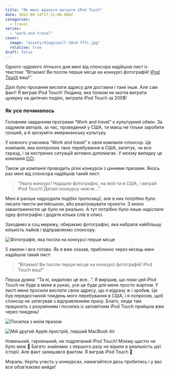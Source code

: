 ```yaml
---
title: "Як мені вдалося виграти iPod Touch"
date: 2012-08-14T17:31:00.000Z
categories:
  - travel
series:
  - "work-and-travel"
cover:
  image: "assets/41wgyvyoll-30cd-7ffc.jpg"
  relative: true
draft: false
---
```


Одного чудового літнього дня мені від спонсора надійшов лист із текстом: “Вітаємо! Ви посіли перше місце на конкурсі фотографій! [iPod Touch](https://uk.wikipedia.org/wiki/IPod_Touch) ваш!”.

Далі було прохання вислати адресу для доставки і таке інше. Але сам факт! Я виграв iPod Touch! Людина, яка толком не могла виграти цукерку на дитячих подіях, виграла iPod Touch за 200$!

### Як усе починалось

Головним завданням програми “Work and travel” є культурний обмін. За задумом авторів, за час, проведений у США, ти маєш не тільки заробити грошей, а й зрозуміти американську культуру.

У кожного учасника “Work and travel” є своя компанія-спонсор. Це компанія, яка контролює твоє перебування в США, запитує, чи все гаразд, і за екстрених ситуацій активно допомагає. У моєму випадку це компанія [CCI](https://greenheartexchange.org).

Також ця компанія проводить різні конкурси з цінними призами. Якось раз мені від спонсора надійшов такий лист:

> “Увага конкурс! Надішли фотографію, на якій ти в США, і виграй iPod Touch! Деталі конкурсу нижче…”.

Мені й раніше надходили подібні пропозиції, але в них потрібно було писати тексти англійською, або реалізовувати проєкти. З моєю завантаженістю це було не реально. А тут потрібно було лише надіслати одну фотографію і додати кілька слів в описі.

Заходимо в соц мережу, обираємо фотографію, яка набрала найбільшу кількість лайків і відправляємо спонсору.

![Фотографія, яка посіла на конкурсі перше місце](assets/fotografiya-yaka-posila-na-konkursi-pershe-mistse-0df3.jpg "Фотографія, яка посіла на конкурсі перше місце")

5 хвилин і все готово. Як я вже сказав, приблизно через місяць мені надійшов такий лист:

> “Вітаємо! Ви посіли перше місце на конкурсі фотографій! iPod Touch ваш!”

Перша думка: “Та ні, кидалово це все…”. Я вирішив, що поки цей iPod Touch не буде в мене в руках, усе це буде для мене просто жартом. У листі мене просили вислати свою адресу, що я відразу ж і зробив. Це був передостанній тиждень мого перебування в США, і я попросив, щоб спонсор не затягував з відправленням призу. Благо, люди там працюють з розумінням і посилка із заповітним iPod Touch прийшла вже через тиждень!

![Посилка з моїм призом](assets/posilka-z-moim-prizom-f11c.jpg "Посилка з моїм призом")

![Мій другий Apple пристрій, перший MacBook Air](assets/mii-drugii-apple-pristrii-pershii-macbook-air-aa62.jpg "Мій другий Apple пристрій, перший MacBook Air")

Новенький, гарненький, не подряпаний iPod Touch! Моєму щастю не було меж 🙂 Багато знайомих з першого разу не вірили в реальність цієї історії. Але факт залишався фактом. Я виграв iPod Touch 🥳

Мораль: беріть участь у конкурсах, намагайтеся десь пробитись і у вас все обов’язково вийде!
